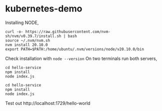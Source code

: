 # kubernetes-demo
Installing NODE,
```
curl -o- https://raw.githubusercontent.com/nvm-sh/nvm/v0.39.7/install.sh | bash
source ~/.nvm/nvm.sh
nvm install 20.10.0
export PATH=$PATH:/home/ubuntu/.nvm/versions/node/v20.10.0/bin
```
Check installation with `node --version`
On two terminals run both servers, 
```
cd hello-service
npm install
node index.js
```
```
cd hello-service
npm install
node index.js
```

Test out http://localhost:1729/hello-world 
